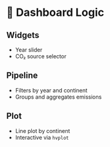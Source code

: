 # 🧩 Dashboard Logic

## Widgets
- Year slider
- CO₂ source selector

## Pipeline
- Filters by year and continent
- Groups and aggregates emissions

## Plot
- Line plot by continent
- Interactive via `hvplot`